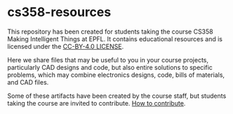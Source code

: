 # cs358-resources

This repository has been created for students taking the course CS358 Making Intelligent Things at EPFL. It contains educational resources and is licensed under the [CC-BY-4.0 LICENSE](LICENSE).

Here we share files that may be useful to you in your course projects, particularly CAD designs and code, but also entire solutions to specific problems, which may combine electronics designs, code, bills of materials, and CAD files.

Some of these artifacts have been created by the course staff, but students taking the course are invited to contribute.
[How to contribute](contrib/README.md).

